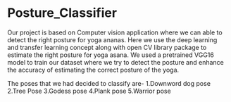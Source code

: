 # Posture_Classifier

Our project is based on Computer vision application where we can able to
detect the right posture for yoga ananas. Here we use the deep learning and transfer learning
concept along with open CV library package to estimate the right posture for yoga
asana. We used a pretrained VGG16 model to train our dataset where we try to detect the posture and enhance
the accuracy of estimating the correct posture of the yoga.

The poses that we had decided to classify are-
1.Downword dog pose
2.Tree Pose
3.Godess pose
4.Plank pose
5.Warrior pose
